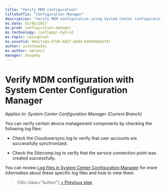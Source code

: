 ```yaml
---
title: "Verify MDM configuration"
titleSuffix: "Configuration Manager"
description: "Verify MDM configuration using System Center Configuration Manager."
ms.date: 03/05/2017
ms.prod: configuration-manager
ms.technology: configmgr-hybrid
ms.topic: conceptual
ms.assetid: 94ecfada-97d9-4d5f-bb04-63550dda5f47
author: aczechowski
ms.author: aaroncz
manager: dougeby
---
```

# Verify MDM configuration with System Center Configuration Manager

*Applies to: System Center Configuration Manager (Current Branch)*

You can verify certain device management components by checking the following log files:

-   Check the Cloudusersync.log to verify that user accounts are successfully synchronized.

-   Check the Sitecomp.log to verify that the service connection point was created successfully.

You can review [Log files in System Center Configuration Manager](../../core/plan-design/hierarchy/log-files.md##BKMK_FunctionLogs) for more information about these specific log files and how to view them. 

> [!div class="button"]
> [< Previous step](set-up-additional-management.md)
